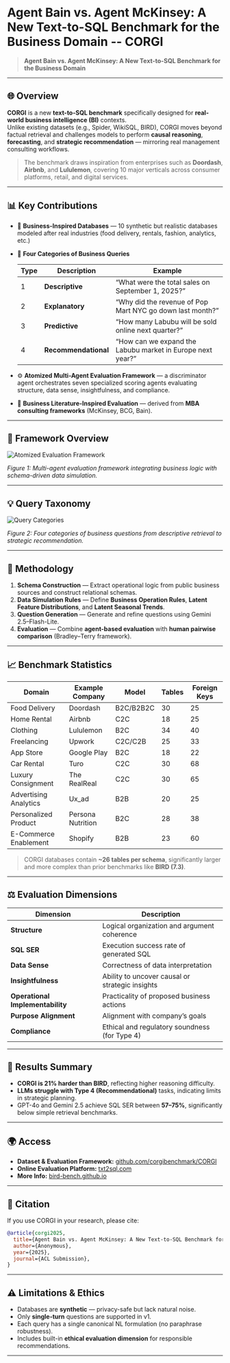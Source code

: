 
# Agent Bain vs. Agent McKinsey: A New Text-to-SQL Benchmark for the Business Domain -- CORGI

> **Agent Bain vs. Agent McKinsey: A New Text-to-SQL Benchmark for the Business Domain**  

---

## 🌐 Overview

**CORGI** is a new **text-to-SQL benchmark** specifically designed for **real-world business intelligence (BI)** contexts.  
Unlike existing datasets (e.g., Spider, WikiSQL, BIRD), CORGI moves beyond factual retrieval and challenges models to perform **causal reasoning**, **forecasting**, and **strategic recommendation** — mirroring real management consulting workflows.

> The benchmark draws inspiration from enterprises such as **Doordash**, **Airbnb**, and **Lululemon**, covering 10 major verticals across consumer platforms, retail, and digital services.

---

## 📊 Key Contributions

- 🏢 **Business-Inspired Databases** — 10 synthetic but realistic databases modeled after real industries (food delivery, rentals, fashion, analytics, etc.)  
- 💬 **Four Categories of Business Queries**  

  | Type | Description | Example |
  |------|--------------|----------|
  | 1 | **Descriptive** | “What were the total sales on September 1, 2025?” |
  | 2 | **Explanatory** | “Why did the revenue of Pop Mart NYC go down last month?” |
  | 3 | **Predictive** | “How many Labubu will be sold online next quarter?” |
  | 4 | **Recommendational** | “How can we expand the Labubu market in Europe next year?” |

- ⚙️ **Atomized Multi-Agent Evaluation Framework** — a discriminator agent orchestrates seven specialized scoring agents evaluating structure, data sense, insightfulness, and compliance.  
- 🧠 **Business Literature-Inspired Evaluation** — derived from **MBA consulting frameworks** (McKinsey, BCG, Bain).

---

## 🧩 Framework Overview

![Atomized Evaluation Framework](./assets/framework.png)

*Figure 1: Multi-agent evaluation framework integrating business logic with schema-driven data simulation.*

---

## 💡 Query Taxonomy

![Query Categories](./assets/question_types.png)

*Figure 2: Four categories of business questions from descriptive retrieval to strategic recommendation.*

---

## 🧪 Methodology

1. **Schema Construction** — Extract operational logic from public business sources and construct relational schemas.  
2. **Data Simulation Rules** — Define **Business Operation Rules**, **Latent Feature Distributions**, and **Latent Seasonal Trends**.  
3. **Question Generation** — Generate and refine questions using Gemini 2.5–Flash-Lite.  
4. **Evaluation** — Combine **agent-based evaluation** with **human pairwise comparison** (Bradley–Terry framework).

---

## 📈 Benchmark Statistics

| Domain | Example Company | Model | Tables | Foreign Keys |
|---------|-----------------|--------|---------|--------------|
| Food Delivery | Doordash | B2C/B2B2C | 30 | 25 |
| Home Rental | Airbnb | C2C | 18 | 25 |
| Clothing | Lululemon | B2C | 34 | 40 |
| Freelancing | Upwork | C2C/C2B | 25 | 33 |
| App Store | Google Play | B2C | 18 | 22 |
| Car Rental | Turo | C2C | 30 | 68 |
| Luxury Consignment | The RealReal | C2C | 30 | 65 |
| Advertising Analytics | Ux_ad | B2B | 20 | 25 |
| Personalized Product | Persona Nutrition | B2C | 28 | 38 |
| E-Commerce Enablement | Shopify | B2B | 23 | 60 |

> CORGI databases contain **~26 tables per schema**, significantly larger and more complex than prior benchmarks like **BIRD (7.3)**.

---

## ⚖️ Evaluation Dimensions

| Dimension | Description |
|------------|--------------|
| **Structure** | Logical organization and argument coherence |
| **SQL SER** | Execution success rate of generated SQL |
| **Data Sense** | Correctness of data interpretation |
| **Insightfulness** | Ability to uncover causal or strategic insights |
| **Operational Implementability** | Practicality of proposed business actions |
| **Purpose Alignment** | Alignment with company’s goals |
| **Compliance** | Ethical and regulatory soundness (for Type 4) |

---

## 🧮 Results Summary

- **CORGI is 21% harder than BIRD**, reflecting higher reasoning difficulty.  
- **LLMs struggle with Type 4 (Recommendational)** tasks, indicating limits in strategic planning.  
- GPT-4o and Gemini 2.5 achieve SQL SER between **57–75%**, significantly below simple retrieval benchmarks.

---

## 🌍 Access

- **Dataset & Evaluation Framework:** [github.com/corgibenchmark/CORGI](https://github.com/corgibenchmark/CORGI)  
- **Online Evaluation Platform:** [txt2sql.com](https://txt2sql.com)  
- **More Info:** [bird-bench.github.io](https://bird-bench.github.io/)

---

## 🧾 Citation

If you use CORGI in your research, please cite:

```bibtex
@article{corgi2025,
  title={Agent Bain vs. Agent McKinsey: A New Text-to-SQL Benchmark for the Business Domain},
  author={Anonymous},
  year={2025},
  journal={ACL Submission},
}
```

---

## ⚠️ Limitations & Ethics

- Databases are **synthetic** — privacy-safe but lack natural noise.  
- Only **single-turn** questions are supported in v1.  
- Each query has a single canonical NL formulation (no paraphrase robustness).  
- Includes built-in **ethical evaluation dimension** for responsible recommendations.

---
